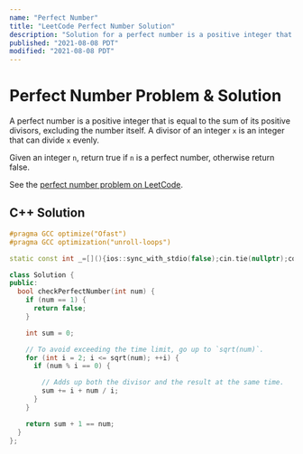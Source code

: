 ```yaml
---
name: "Perfect Number"
title: "LeetCode Perfect Number Solution"
description: "Solution for a perfect number is a positive integer that is equal to the sum of its positive divisors, excluding the number itself. A divisor of an integer x is an integer that can divide x evenly. Given an integer n, return true if n is a perfect number, otherwise return false."
published: "2021-08-08 PDT"
modified: "2021-08-08 PDT"
---
```


# Perfect Number Problem & Solution

A perfect number is a positive integer that is equal to the sum of its positive divisors, excluding the number itself.
A divisor of an integer `x` is an integer that can divide `x` evenly.

Given an integer `n`, return true if `n` is a perfect number, otherwise return false.

See the [perfect number problem on LeetCode](https://leetcode.com/problems/perfect-number).

## C++ Solution

```cpp
#pragma GCC optimize("Ofast")
#pragma GCC optimization("unroll-loops")

static const int _=[](){ios::sync_with_stdio(false);cin.tie(nullptr);cout.tie(nullptr);return 0;}();

class Solution {
public:
  bool checkPerfectNumber(int num) {
    if (num == 1) {
      return false;
    }

    int sum = 0;

    // To avoid exceeding the time limit, go up to `sqrt(num)`.
    for (int i = 2; i <= sqrt(num); ++i) {
      if (num % i == 0) {

        // Adds up both the divisor and the result at the same time.
        sum += i + num / i;
      }
    }

    return sum + 1 == num;
  }
};
```
